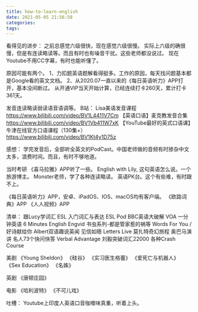 ```yaml
---
title: how-to-learn-english
date: 2021-05-05 21:56:58
categories:
tags:
---
```


看得见的进步：
之前总感觉六级很快，现在感觉六级很慢。
实际上六级的确很慢，但是有连读略读等。而且有时也有噪音干扰。这些老师都没说过。
现在Youtube不用CC字幕，有时也能听懂了。

原因可能有两个。
1、力扣题英语题解看得挺多。工作的原因，每天找问题基本都是Google看的英文文档。
2、从2020.07一直以来的《每日英语听力》APP打开，基本没间断过。
从开通VIP当天开始计算，已经连续打卡260天，累计打卡361天。

发音连读略读弱读语音语调等。
B站：
Lisa美语发音课程
https://www.bilibili.com/video/BV1L4411V7Cm
【英语口语】麦克教发音合集
https://www.bilibili.com/video/BV1Vb411W7xK
【YouTube最好的英式口语课】牛津在线官方口语课程（130集+）
https://www.bilibili.com/video/BV1Kt4y1D75z

感想：
学完发音后，全部听全英文的PodCast。中国老师做的音频有时掺杂中文太多，浪费时间。而且，有时不够地道。


当时考研
《喜马拉雅》APP听了一些。
English with Lily, 这句英语怎么说。一个旅游博主。
Monster老师，学了各种连读略读。
英语PK台。这个有些难，有时跟不上。


《每日英语听力》APP，安卓、iPadOS、IOS、macOS均有客户端。
《欧路词典》APP
《人人视频》APP


清单：
跟Lucy学词汇
ESL 入门词汇与表达
ESL Pod
BBC英语大破解
VOA 一分钟英语
6 Minutes English
Engvid
书虫系列-都是管家惹的祸等
Words For You / 好诗献给你
Albert双语趣说英闻
见信如晤 Letters Live
莫扎特奇幻旅程
奥巴马演讲
名人73个快问快答
Verbal Advantage
刘毅突破词汇22000
各种Crash Course


美剧
《Young Sheldon》
《硅谷》
《实习医生格蕾》
《爱死亡与机器人》
《Sex Education》
《名姝》

英剧
《唐顿庄园》

电影
《哈利波特》
《不可儿戏》



吐槽：
Youtube上印度人英语口音咖喱味真重，听着上头。


